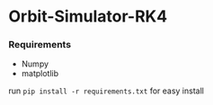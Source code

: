 ﻿# Orbit-Simulator-RK4

### Requirements
- Numpy
- matplotlib

run `pip install -r requirements.txt` for easy install
